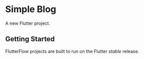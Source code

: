 # Simple Blog

A new Flutter project.

## Getting Started

FlutterFlow projects are built to run on the Flutter _stable_ release.
